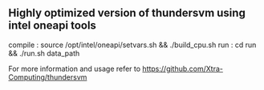 

## Highly optimized version of thundersvm using intel oneapi tools



compile : source /opt/intel/oneapi/setvars.sh && ./build_cpu.sh
run : cd run && ./run.sh data_path



For more information and usage refer to https://github.com/Xtra-Computing/thundersvm



